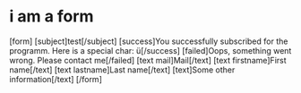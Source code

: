 # i am a form

[form]
    [subject]test[/subject]
    [success]You successfully subscribed for the programm. Here is a special char: ü[/success]
    [failed]Oops, something went wrong. Please contact me[/failed]
    [text mail]Mail[/text]
    [text firstname]First name[/text]
    [text lastname]Last name[/text]
    [text]Some other information[/text]
[/form]